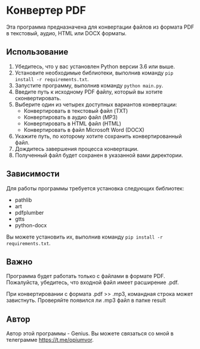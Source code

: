 # Конвертер PDF

Эта программа предназначена для конвертации файлов из формата PDF в текстовый, аудио, HTML или DOCX форматы.

## Использование

1. Убедитесь, что у вас установлен Python версии 3.6 или выше.
2. Установите необходимые библиотеки, выполнив команду `pip install -r requirements.txt`.
3. Запустите программу, выполнив команду `python main.py`.
4. Введите путь к исходному PDF файлу, который вы хотите сконвертировать.
5. Выберите один из четырех доступных вариантов конвертации:
     - Конвертировать в текстовый файл (TXT)
     - Конвертировать в аудио файл (MP3)
     - Конвертировать в HTML файл (HTML)
     - Конвертировать в файл Microsoft Word (DOCX)
6. Укажите путь, по которому хотите сохранить конвертированный файл.
7. Дождитесь завершения процесса конвертации.
8. Полученный файл будет сохранен в указанной вами директории.

## Зависимости

Для работы программы требуется установка следующих библиотек:
- pathlib
- art
- pdfplumber
- gtts
- python-docx

Вы можете установить их, выполнив команду `pip install -r requirements.txt`.

## Важно

Программа будет работать только с файлами в формате PDF. Пожалуйста, убедитесь, что входной файл имеет расширение .pdf.

При конвертировании с формата .pdf >> .mp3, командная строка может завистнуть. Проверяйте появился ли .mp3 файл в папке result

## Автор

Автор этой программы - Genius. Вы можете связаться со мной в телеграмме https://t.me/opiumvor.
